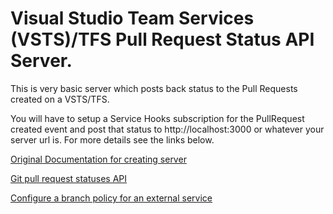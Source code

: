# Visual Studio Team Services (VSTS)/TFS Pull Request Status API Server.




This is very basic server which posts back status to the Pull Requests created on a VSTS/TFS. 

You will have to setup a Service Hooks subscription for the PullRequest created event and post that status to http://localhost:3000 or whatever your server url is.
For more details see the links below.

[Original Documentation for creating server](https://docs.microsoft.com/en-us/vsts/git/how-to/create-pr-status-server)

[Git pull request statuses API](https://www.visualstudio.com/en-us/docs/integrate/api/git/pull-requests/pullrequeststatuses)

[Configure a branch policy for an external service](https://docs.microsoft.com/en-us/vsts/git/how-to/pr-status-policy)

